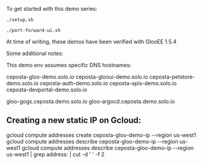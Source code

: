 To get started with this demo series:

```
./setup.sh
```

```
./port-forward-ui.sh
```

At time of writing, these demos have been verified with GlooEE 1.5.4

Some additional notes:

This demo env assumes specific DNS hostnames:

ceposta-gloo-demo.solo.io
ceposta-glooui-demo.solo.io
ceposta-petstore-demo.solo.io
ceposta-auth-demo.solo.io
ceposta-apis-demo.solo.io
ceposta-devportal-demo.solo.io

gloo-gogs.ceposta.demo.solo.io
gloo-argocd.ceposta.demo.solo.io

## Creating a new static IP on Gcloud:
gcloud compute addresses create ceposta-gloo-demo-ip --region us-west1
gcloud compute addresses describe ceposta-gloo-demo-ip --region us-west1
gcloud compute addresses describe ceposta-gloo-demo-ip --region us-west1 | grep address: | cut -d ' ' -f 2